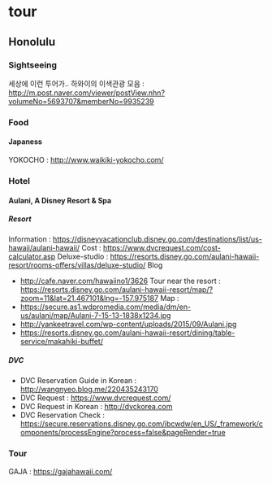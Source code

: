# tour

## Honolulu

### Sightseeing

세상에 이런 투어가.. 하와이의 이색관광 모음 : http://m.post.naver.com/viewer/postView.nhn?volumeNo=5693707&memberNo=9935239

### Food

#### Japaness

YOKOCHO : http://www.waikiki-yokocho.com/

### Hotel

#### Aulani, A Disney Resort & Spa

##### Resort

Information : https://disneyvacationclub.disney.go.com/destinations/list/us-hawaii/aulani-hawaii/
Cost : https://www.dvcrequest.com/cost-calculator.asp
Deluxe-studio : https://resorts.disney.go.com/aulani-hawaii-resort/rooms-offers/villas/deluxe-studio/
Blog
- http://cafe.naver.com/hawaiino1/3626
Tour near the resort : https://resorts.disney.go.com/aulani-hawaii-resort/map/?zoom=11&lat=21.467101&lng=-157.975187
Map :
- https://secure.as1.wdpromedia.com/media/dm/en-us/aulani/map/Aulani-7-15-13-1838x1234.jpg
- http://yankeetravel.com/wp-content/uploads/2015/09/Aulani.jpg
- https://resorts.disney.go.com/aulani-hawaii-resort/dining/table-service/makahiki-buffet/


##### DVC
- DVC Reservation Guide in Korean : http://wangnyeo.blog.me/220435243170
- DVC Request : https://www.dvcrequest.com/
- DVC Request in Korean : http://dvckorea.com
- DVC Reservation Check : https://secure.reservations.disney.go.com/ibcwdw/en_US/_framework/components/processEngine?process=false&pageRender=true

### Tour

GAJA : https://gajahawaii.com/
